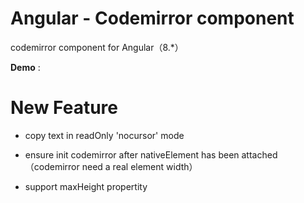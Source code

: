 # Angular - Codemirror component
codemirror component for Angular（8.*）

**Demo** : 

# New Feature
-   copy text in readOnly 'nocursor' mode

-   ensure init codemirror after nativeElement has been attached （codemirror need a real element width）

-   support maxHeight propertity